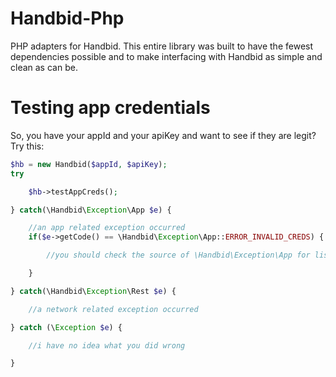 Handbid-Php
===========

PHP adapters for Handbid. This entire library was built to have the fewest dependencies possible and to make interfacing
with Handbid as simple and clean as can be.

# Testing app credentials
So, you have your appId and your apiKey and want to see if they are legit? Try this:

```php
$hb = new Handbid($appId, $apiKey);
try

    $hb->testAppCreds();

} catch(\Handbid\Exception\App $e) {

    //an app related exception occurred
    if($e->getCode() == \Handbid\Exception\App::ERROR_INVALID_CREDS) {

        //you should check the source of \Handbid\Exception\App for list of errors

    }

} catch(\Handbid\Exception\Rest $e) {

    //a network related exception occurred

} catch (\Exception $e) {

    //i have no idea what you did wrong

}
```
